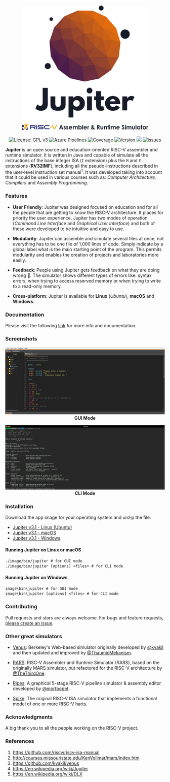 <p align="center">
  <a href="https://github.com/andrescv/Jupiter/">
    <img src="./.github/jupiter.png" alt="Jupiter" width="400">
  </a>
  <br><br>
  <a href="https://github.com/andrescv/Jupiter/blob/master/LICENSE">
    <img src="https://img.shields.io/badge/License-GPL%20v3-blue.svg" alt="License: GPL v3">
  </a>
  <a href="https://dev.azure.com/andrescv/Jupiter">
    <img src="https://dev.azure.com/andrescv/Jupiter/_apis/build/status/andrescv.Jupiter?branchName=master" alt="Azure Pipelines">
  </a>
  <a href="https://dev.azure.com/andrescv/Jupiter">
    <img src="https://img.shields.io/azure-devops/coverage/andrescv/Jupiter/4.svg" alt="Coverage" />
  </a>
  <a href="https://github.com/andrescv/Jupiter/releases">
    <img src="https://img.shields.io/github/release/andrescv/Jupiter/all.svg" alt="Version">
  </a>
  <a href="https://github.com/andrescv/Jupiter/releases">
    <img src="https://img.shields.io/github/downloads/andrescv/Jupiter/total.svg">
  </a>
  <a href="https://github.com/andrescv/Jupiter/issues">
    <img src="https://img.shields.io/github/issues/andrescv/Jupiter.svg" alt="issues" />
  </a>
</p>

**Jupiter** is an open source and education-oriented RISC-V assembler and runtime simulator. It is written in Java and capable of simulate all the instructions of the base integer ISA (`I` extension) plus the `M` and `F` extensions (**RV32IMF**), including all the pseudo-instructions described in the user-level instruction set manual<sup>1</sup>. It was developed taking into account that it could be used in various courses such as: _Computer Architecture, Compilers_ and _Assembly Programming_.

### Features

* **User Friendly**: Jupiter was designed focused on education and for all the people that are getting to know the RISC-V architecture. It places for priority the user experience. Jupiter has two modes of operation (_Command Line Interface_ and _Graphical User Interface_) and both of these were developed to be intuitive and easy to use.

* **Modularity**: Jupiter can assemble and simulate several files at once, not everything has to be one file of 1,000 lines of code. Simply indicate by a global label what is the main starting point of the program. This permits modularity and enables the creation of projects and laboratories more easily.

* **Feedback**: People using Jupiter gets feedback on what they are doing wrong :100:. The simulator shows different types of errors like: syntax errors, when trying to access reserved memory or when trying to write to a read-only memory.

* **Cross-platform**: Jupiter is available for **Linux** (_Ubuntu_), **macOS** and **Windows**.

### Documentation

Please visit the following [link](https://docs.riscvsim.com/) for more info and documentation.

### Screenshots

<p align="center">
  <img src="./.github/gui.png" alt="Jupiter GUI mode"/>
  <strong>GUI Mode</strong>
</p>

<p align="center">
  <img src="./.github/cli.png" alt="Jupiter CLI mode" />
  <strong>CLI Mode</strong>
</p>

### Installation
Download the app image for your operating system and unzip the file:

* [Jupiter v3.1 - Linux (Ubuntu)](https://github.com/andrescv/Jupiter/releases/download/v3.1/Jupiter-3.1-linux.zip)
* [Jupiter v3.1 - macOS](https://github.com/andrescv/Jupiter/releases/download/v3.1/Jupiter-3.1-mac.zip)
* [Jupiter v3.1 - Windows](https://github.com/andrescv/Jupiter/releases/download/v3.1/Jupiter-3.1-win.zip)

#### Running Jupiter on Linux or macOS

```shell
./image/bin/jupiter # for GUI mode
./image/bin/jupiter [options] <files> # for CLI mode
```

#### Running Jupiter on Windows
```shell
image\bin\jupiter # for GUI mode
image\bin\jupiter [options] <files> # for CLI mode
```

### Contributing

Pull requests and stars are always welcome. For bugs and feature requests, [please create an issue](https://github.com/andrescv/Jupiter/issues/new).

### Other great simulators

* [Venus](https://github.com/ThaumicMekanism/venusbackend): Berkeley's Web-based simulator originally developed by [@kvakil](https://github.com/kvakil) and then updated and improved by [@ThaumicMekanism](https://github.com/ThaumicMekanism).

* [RARS](https://github.com/TheThirdOne/rars): RISC-V Assembler and Runtime Simulator (RARS), based on the originally MARS simulator, but refactored for the RISC-V architecture by [@TheThirdOne](https://github.com/TheThirdOne).

* [Ripes](https://github.com/mortbopet/Ripes): A graphical 5-stage RISC-V pipeline simulator & assembly editor developed by [@mortbopet](https://github.com/mortbopet).

* [Spike](https://github.com/riscv/riscv-isa-sim): The original RISC-V ISA simulator that implements a functional model of one or more RISC-V harts.

### Acknowledgments

A big thank you to all the people working on the RISC-V project.

### References

1. https://github.com/riscv/riscv-isa-manual
2. http://courses.missouristate.edu/KenVollmar/mars/index.htm
3. https://github.com/kvakil/venus
4. https://en.wikipedia.org/wiki/Jupiter
5. https://en.wikipedia.org/wiki/DLX

